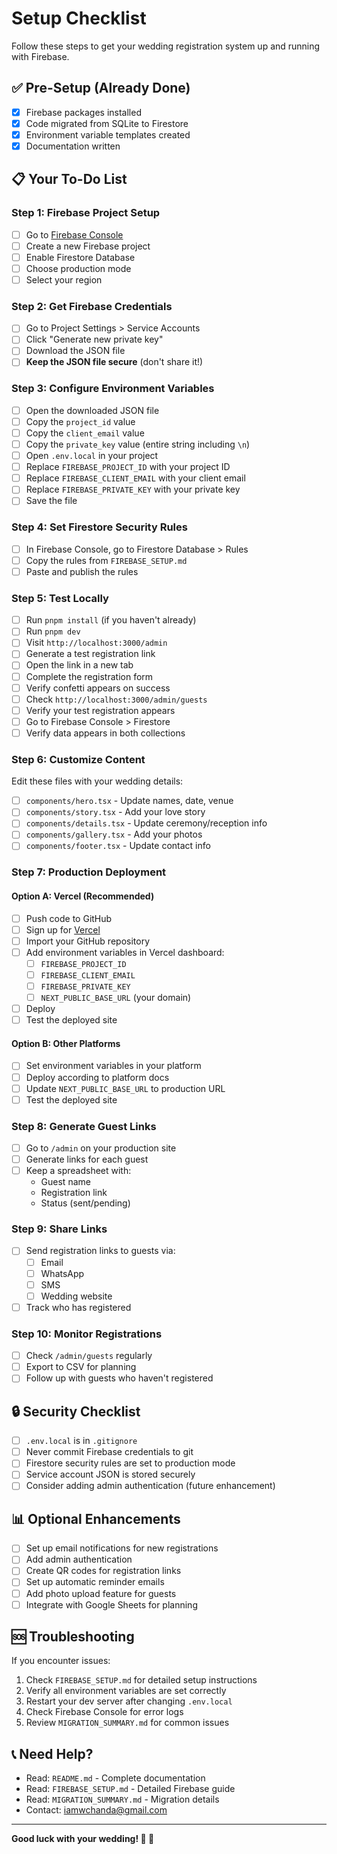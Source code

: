 # Setup Checklist

Follow these steps to get your wedding registration system up and running with Firebase.

## ✅ Pre-Setup (Already Done)

- [x] Firebase packages installed
- [x] Code migrated from SQLite to Firestore
- [x] Environment variable templates created
- [x] Documentation written

## 📋 Your To-Do List

### Step 1: Firebase Project Setup

- [ ] Go to [Firebase Console](https://console.firebase.google.com/)
- [ ] Create a new Firebase project
- [ ] Enable Firestore Database
- [ ] Choose production mode
- [ ] Select your region

### Step 2: Get Firebase Credentials

- [ ] Go to Project Settings > Service Accounts
- [ ] Click "Generate new private key"
- [ ] Download the JSON file
- [ ] **Keep the JSON file secure** (don't share it!)

### Step 3: Configure Environment Variables

- [ ] Open the downloaded JSON file
- [ ] Copy the `project_id` value
- [ ] Copy the `client_email` value
- [ ] Copy the `private_key` value (entire string including `\n`)
- [ ] Open `.env.local` in your project
- [ ] Replace `FIREBASE_PROJECT_ID` with your project ID
- [ ] Replace `FIREBASE_CLIENT_EMAIL` with your client email
- [ ] Replace `FIREBASE_PRIVATE_KEY` with your private key
- [ ] Save the file

### Step 4: Set Firestore Security Rules

- [ ] In Firebase Console, go to Firestore Database > Rules
- [ ] Copy the rules from `FIREBASE_SETUP.md`
- [ ] Paste and publish the rules

### Step 5: Test Locally

- [ ] Run `pnpm install` (if you haven't already)
- [ ] Run `pnpm dev`
- [ ] Visit `http://localhost:3000/admin`
- [ ] Generate a test registration link
- [ ] Open the link in a new tab
- [ ] Complete the registration form
- [ ] Verify confetti appears on success
- [ ] Check `http://localhost:3000/admin/guests`
- [ ] Verify your test registration appears
- [ ] Go to Firebase Console > Firestore
- [ ] Verify data appears in both collections

### Step 6: Customize Content

Edit these files with your wedding details:

- [ ] `components/hero.tsx` - Update names, date, venue
- [ ] `components/story.tsx` - Add your love story
- [ ] `components/details.tsx` - Update ceremony/reception info
- [ ] `components/gallery.tsx` - Add your photos
- [ ] `components/footer.tsx` - Update contact info

### Step 7: Production Deployment

#### Option A: Vercel (Recommended)

- [ ] Push code to GitHub
- [ ] Sign up for [Vercel](https://vercel.com)
- [ ] Import your GitHub repository
- [ ] Add environment variables in Vercel dashboard:
  - [ ] `FIREBASE_PROJECT_ID`
  - [ ] `FIREBASE_CLIENT_EMAIL`
  - [ ] `FIREBASE_PRIVATE_KEY`
  - [ ] `NEXT_PUBLIC_BASE_URL` (your domain)
- [ ] Deploy
- [ ] Test the deployed site

#### Option B: Other Platforms

- [ ] Set environment variables in your platform
- [ ] Deploy according to platform docs
- [ ] Update `NEXT_PUBLIC_BASE_URL` to production URL
- [ ] Test the deployed site

### Step 8: Generate Guest Links

- [ ] Go to `/admin` on your production site
- [ ] Generate links for each guest
- [ ] Keep a spreadsheet with:
  - Guest name
  - Registration link
  - Status (sent/pending)

### Step 9: Share Links

- [ ] Send registration links to guests via:
  - [ ] Email
  - [ ] WhatsApp
  - [ ] SMS
  - [ ] Wedding website
- [ ] Track who has registered

### Step 10: Monitor Registrations

- [ ] Check `/admin/guests` regularly
- [ ] Export to CSV for planning
- [ ] Follow up with guests who haven't registered

## 🔒 Security Checklist

- [ ] `.env.local` is in `.gitignore`
- [ ] Never commit Firebase credentials to git
- [ ] Firestore security rules are set to production mode
- [ ] Service account JSON is stored securely
- [ ] Consider adding admin authentication (future enhancement)

## 📊 Optional Enhancements

- [ ] Set up email notifications for new registrations
- [ ] Add admin authentication
- [ ] Create QR codes for registration links
- [ ] Set up automatic reminder emails
- [ ] Add photo upload feature for guests
- [ ] Integrate with Google Sheets for planning

## 🆘 Troubleshooting

If you encounter issues:

1. Check `FIREBASE_SETUP.md` for detailed setup instructions
2. Verify all environment variables are set correctly
3. Restart your dev server after changing `.env.local`
4. Check Firebase Console for error logs
5. Review `MIGRATION_SUMMARY.md` for common issues

## 📞 Need Help?

- Read: `README.md` - Complete documentation
- Read: `FIREBASE_SETUP.md` - Detailed Firebase guide
- Read: `MIGRATION_SUMMARY.md` - Migration details
- Contact: [iamwchanda@gmail.com](mailto:iamwchanda@gmail.com)

---

**Good luck with your wedding! 💒 🎉**
